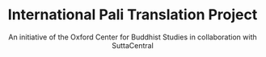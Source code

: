 ---
title: International Pali Translation Project
layout: layout-home-background
subtitle: An initiative of the Oxford Center for Buddhist Studies in collaboration with SuttaCentral
slogan: What has not been translated should be translated; what has been translated should be improved.
callToActionItems:
  - text: About this project
    href: /about/
  - text: Essays by translators
    href: /essays/
  - text: Updates on our blog
    href: /blog/
reasonHeader: Why translate Pali texts?
reasons:
  - header: Our job is not finished
    text: Since the 19th century, scholars have worked to translate important Pali texts into English. But several canonical texts and most of the commentaries are still untranslated. We aim to fill this gap.
  - header: Lift the field
    text: The study of Buddhist texts is a difficult and vast field with few resources. Without accurate translations, it is hard for study to make progress.
  - header: Translate all remaining canonical texts
    text: Certain texts of the Pali Tipiṭaka have not been translated into English. In other cases, the translations are unavailble, or in need of improvement. 
  - header: Translate all the commentaries
    text: Only a few of the ancient commentaries  (<i>aṭṭhakathā</i>) have been translated. We aim to translate all the commentaries, which provide an essential link between the Buddha’s day and our own.
  - header: Improve understanding of Pali
    text: The process of translation exposes innumerable questions and challenges, and dealing with these expands our knowledge of Pali.
  - header: Make available one of the world’s great spiritual literatures
    text: The Pali commentaries, derived from Indian sources and developed in Sri Lanka, form one of the largest and most coherent bodies of spiritual exegisis from ancient times.
---